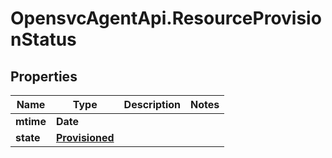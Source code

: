 # OpensvcAgentApi.ResourceProvisionStatus

## Properties

Name | Type | Description | Notes
------------ | ------------- | ------------- | -------------
**mtime** | **Date** |  | 
**state** | [**Provisioned**](Provisioned.md) |  | 


